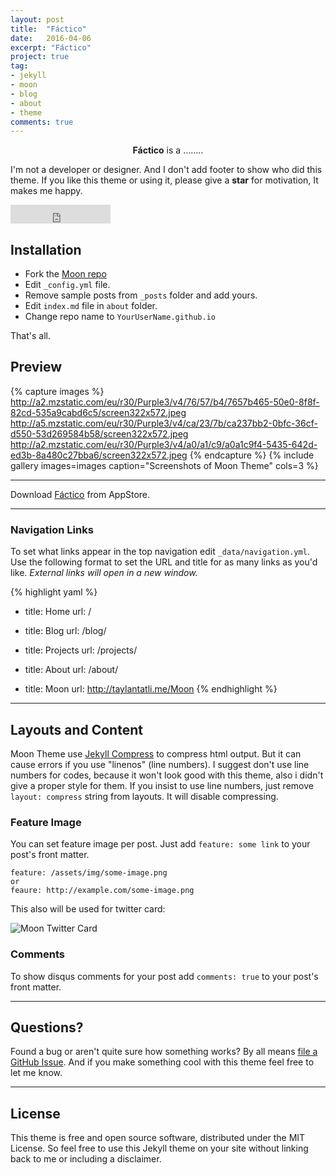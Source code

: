 ```yaml
---
layout: post
title:  "Fáctico"
date:   2016-04-06
excerpt: "Fáctico"
project: true
tag:
- jekyll 
- moon
- blog
- about
- theme
comments: true
---
```


    
<center><b>Fáctico</b> is a ........</center>
     
 I'm not a developer or designer. And I don't add footer to show who did this theme. If you like this theme or using it, please give a **star** for motivation, It makes me happy.

<iframe src="https://ghbtns.com/github-btn.html?user=TaylanTatli&repo=Moon&type=star&count=true&size=large" frameborder="0" scrolling="0" width="160px" height="30px"></iframe>    
      
## Installation
* Fork the [Moon repo](https://github.com/TaylanTatli/Moon/fork)
* Edit `_config.yml` file.
* Remove sample posts from `_posts` folder and add yours.
* Edit `index.md` file in `about` folder.
* Change repo name to `YourUserName.github.io`    
     
That's all.

## Preview

{% capture images %}
	http://a2.mzstatic.com/eu/r30/Purple3/v4/76/57/b4/7657b465-50e0-8f8f-82cd-535a9cabd6c5/screen322x572.jpeg
	http://a5.mzstatic.com/eu/r30/Purple3/v4/ca/23/7b/ca237bb2-0bfc-36cf-d550-53d269584b58/screen322x572.jpeg
	http://a2.mzstatic.com/eu/r30/Purple3/v4/a0/a1/c9/a0a1c9f4-5435-642d-ed3b-8a480c27bba6/screen322x572.jpeg
{% endcapture %}
{% include gallery images=images caption="Screenshots of Moon Theme" cols=3 %}

---

  
      
Download  [Fáctico](https://itunes.apple.com/es/app/factico/id932967054?mt=8) from AppStore.      


---

### Navigation Links

To set what links appear in the top navigation edit `_data/navigation.yml`. Use the following format to set the URL and title for as many links as you'd like. *External links will open in a new window.*

{% highlight yaml %}
- title: Home
  url: /

- title: Blog
  url: /blog/

- title: Projects
  url: /projects/

- title: About
  url: /about/

- title: Moon
  url: http://taylantatli.me/Moon
{% endhighlight %}

---

## Layouts and Content

Moon Theme use [Jekyll Compress](https://github.com/penibelst/jekyll-compress-html) to compress html output. But it can cause errors if you use "linenos" (line numbers). I suggest don't use line numbers for codes, because it won't look good with this theme, also i didn't give a proper style for them. If you insist to use line numbers, just remove `layout: compress` string from layouts. It will disable compressing.

### Feature Image

You can set feature image per post. Just add `feature: some link` to your post's front matter.

```
feature: /assets/img/some-image.png
or
feaure: http://example.com/some-image.png
```    
 This also will be used for twitter card:

![Moon Twitter Card](https://cloud.githubusercontent.com/assets/754514/14509719/61c5751c-01d6-11e6-8c29-ce8ccad149bf.png)

### Comments
To show disqus comments for your post add `comments: true` to your post's front matter.

---

## Questions?

Found a bug or aren't quite sure how something works? By all means [file a GitHub Issue](https://github.com/TaylanTatli/Moon/issues/new). And if you make something cool with this theme feel free to let me know.

---

## License

This theme is free and open source software, distributed under the MIT License. So feel free to use this Jekyll theme on your site without linking back to me or including a disclaimer.
